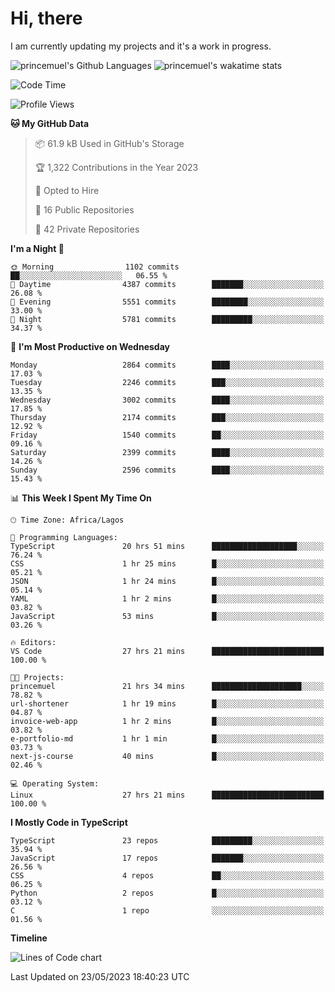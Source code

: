 # Hi, there

I am currently updating my projects and it's a work in progress.

![princemuel's Github Languages](https://github-readme-stats.vercel.app/api/top-langs/?username=princemuel&text_color=586069&layout=compact&hide_border=true&title_color=0366d6&count_private=true&include_all_commits=true&theme=tokyonight&show_icons=true)
![princemuel's wakatime stats](https://github-readme-stats.vercel.app/api/wakatime?username=princemuel&text_color=586069&layout=compact&hide_border=true&title_color=0366d6&count_private=true&include_all_commits=true&theme=tokyonight&show_icons=true)

<!--START_SECTION:waka-->
![Code Time](http://img.shields.io/badge/Code%20Time-2%2C381%20hrs%209%20mins-blue)

![Profile Views](http://img.shields.io/badge/Profile%20Views-102-blue)

**🐱 My GitHub Data** 

> 📦 61.9 kB Used in GitHub's Storage 
 > 
> 🏆 1,322 Contributions in the Year 2023
 > 
> 💼 Opted to Hire
 > 
> 📜 16 Public Repositories 
 > 
> 🔑 42 Private Repositories 
 > 
**I'm a Night 🦉** 

```text
🌞 Morning                1102 commits        ██░░░░░░░░░░░░░░░░░░░░░░░   06.55 % 
🌆 Daytime                4387 commits        ███████░░░░░░░░░░░░░░░░░░   26.08 % 
🌃 Evening                5551 commits        ████████░░░░░░░░░░░░░░░░░   33.00 % 
🌙 Night                  5781 commits        █████████░░░░░░░░░░░░░░░░   34.37 % 
```
📅 **I'm Most Productive on Wednesday** 

```text
Monday                   2864 commits        ████░░░░░░░░░░░░░░░░░░░░░   17.03 % 
Tuesday                  2246 commits        ███░░░░░░░░░░░░░░░░░░░░░░   13.35 % 
Wednesday                3002 commits        ████░░░░░░░░░░░░░░░░░░░░░   17.85 % 
Thursday                 2174 commits        ███░░░░░░░░░░░░░░░░░░░░░░   12.92 % 
Friday                   1540 commits        ██░░░░░░░░░░░░░░░░░░░░░░░   09.16 % 
Saturday                 2399 commits        ████░░░░░░░░░░░░░░░░░░░░░   14.26 % 
Sunday                   2596 commits        ████░░░░░░░░░░░░░░░░░░░░░   15.43 % 
```


📊 **This Week I Spent My Time On** 

```text
🕑︎ Time Zone: Africa/Lagos

💬 Programming Languages: 
TypeScript               20 hrs 51 mins      ███████████████████░░░░░░   76.24 % 
CSS                      1 hr 25 mins        █░░░░░░░░░░░░░░░░░░░░░░░░   05.21 % 
JSON                     1 hr 24 mins        █░░░░░░░░░░░░░░░░░░░░░░░░   05.14 % 
YAML                     1 hr 2 mins         █░░░░░░░░░░░░░░░░░░░░░░░░   03.82 % 
JavaScript               53 mins             █░░░░░░░░░░░░░░░░░░░░░░░░   03.26 % 

🔥 Editors: 
VS Code                  27 hrs 21 mins      █████████████████████████   100.00 % 

🐱‍💻 Projects: 
princemuel               21 hrs 34 mins      ████████████████████░░░░░   78.82 % 
url-shortener            1 hr 19 mins        █░░░░░░░░░░░░░░░░░░░░░░░░   04.87 % 
invoice-web-app          1 hr 2 mins         █░░░░░░░░░░░░░░░░░░░░░░░░   03.82 % 
e-portfolio-md           1 hr 1 min          █░░░░░░░░░░░░░░░░░░░░░░░░   03.73 % 
next-js-course           40 mins             █░░░░░░░░░░░░░░░░░░░░░░░░   02.46 % 

💻 Operating System: 
Linux                    27 hrs 21 mins      █████████████████████████   100.00 % 
```

**I Mostly Code in TypeScript** 

```text
TypeScript               23 repos            █████████░░░░░░░░░░░░░░░░   35.94 % 
JavaScript               17 repos            ███████░░░░░░░░░░░░░░░░░░   26.56 % 
CSS                      4 repos             ██░░░░░░░░░░░░░░░░░░░░░░░   06.25 % 
Python                   2 repos             █░░░░░░░░░░░░░░░░░░░░░░░░   03.12 % 
C                        1 repo              ░░░░░░░░░░░░░░░░░░░░░░░░░   01.56 % 
```



**Timeline**

![Lines of Code chart](https://raw.githubusercontent.com/princemuel/princemuel/main/assets/bar_graph.png)


 Last Updated on 23/05/2023 18:40:23 UTC
<!--END_SECTION:waka-->
